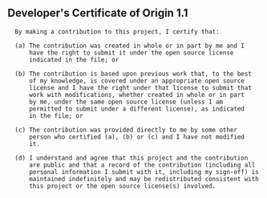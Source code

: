 ## Developer's Certificate of Origin 1.1

      By making a contribution to this project, I certify that:

      (a) The contribution was created in whole or in part by me and I
          have the right to submit it under the open source license
          indicated in the file; or

      (b) The contribution is based upon previous work that, to the best
          of my knowledge, is covered under an appropriate open source
          license and I have the right under that license to submit that
          work with modifications, whether created in whole or in part
          by me, under the same open source license (unless I am
          permitted to submit under a different license), as indicated
          in the file; or

      (c) The contribution was provided directly to me by some other
          person who certified (a), (b) or (c) and I have not modified
          it.

      (d) I understand and agree that this project and the contribution
          are public and that a record of the contribution (including all
          personal information I submit with it, including my sign-off) is
          maintained indefinitely and may be redistributed consistent with
          this project or the open source license(s) involved.
